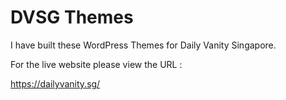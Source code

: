 # DVSG Themes

I have built these WordPress Themes for Daily Vanity Singapore.

For the live website please view the URL :

<a href="https://dailyvanity.sg/">https://dailyvanity.sg/</a>
